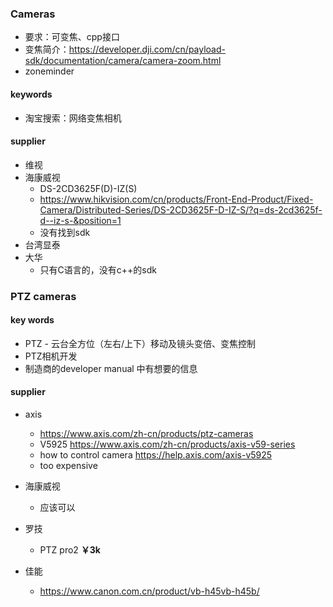 ### Cameras

- 要求：可变焦、cpp接口
- 变焦简介：https://developer.dji.com/cn/payload-sdk/documentation/camera/camera-zoom.html
- zoneminder

#### keywords

- 淘宝搜索：网络变焦相机

#### supplier

- 维视
- 海康威视
  - DS-2CD3625F(D)-IZ(S)
  - https://www.hikvision.com/cn/products/Front-End-Product/Fixed-Camera/Distributed-Series/DS-2CD3625F-D-IZ-S/?q=ds-2cd3625f-d--iz-s-&position=1
  - 没有找到sdk
- 台湾显泰
- 大华
  - 只有C语言的，没有c++的sdk





### PTZ cameras

#### key words

- PTZ - 云台全方位（左右/上下）移动及镜头变倍、变焦控制
- PTZ相机开发
- 制造商的developer manual 中有想要的信息



#### supplier

- axis
  - https://www.axis.com/zh-cn/products/ptz-cameras
  - V5925 https://www.axis.com/zh-cn/products/axis-v59-series
  - how to control camera https://help.axis.com/axis-v5925
  - too expensive

- 海康威视
  - 应该可以
- 罗技
  - PTZ pro2 **￥3k**
- 佳能
  - https://www.canon.com.cn/product/vb-h45vb-h45b/





